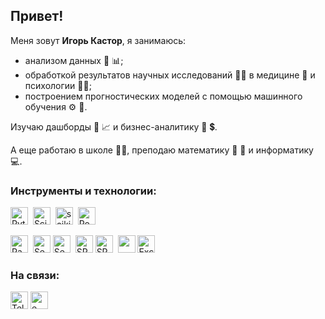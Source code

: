 ## Привет!
Меня зовут **Игорь Кастор**, я занимаюсь:
- анализом данных :date: :bar_chart:;
- обработкой результатов научных исследований :scientist: в медицине :pill: и психологии :ok_man:;
- построением прогностических моделей с помощью машинного обучения :gear: :slot_machine:. 

Изучаю дашборды :abacus: :chart_with_upwards_trend: и бизнес-аналитику :briefcase: :heavy_dollar_sign:. 

А еще работаю в школе :teacher:, преподаю математику :1234: :triangular_ruler: и информатику :computer:.

### Инструменты и технологии:
<img src="https://img.shields.io/badge/Python-white?logo=Python" alt="Python" title="Python" height="28" />&nbsp;
<img src="https://img.shields.io/badge/SciPy-white?logo=SciPy" alt="SciPy" title="SciPy" height="28" />&nbsp;
<img src="https://img.shields.io/badge/scikit--learn-white?logo=scikitlearn" alt="scikit-learn" title="scikit-learn" height="28" />&nbsp;
<img src="https://img.shields.io/badge/PostgreSQL-white?logo=PostgreSQL" alt="PostgreSQL" title="PostgreSQL" height="28" />&nbsp;

<img src="https://img.shields.io/badge/Pandas-white?logo=pandas&logoColor=blue" alt="Pandas" title="Pandas" height="28" />&nbsp;
<img src="https://seeklogo.com/images/S/seaborn-logo-244EB2DEC5-seeklogo.com.png" alt="Seaborn" title="Seaborn" height="28" />
<img src="https://img.shields.io/badge/Seaborn-white" alt="Seaborn" title="Seaborn" height="28" />&nbsp;
<img src="https://play-lh.googleusercontent.com/EuyAwFXF83chPF0Wovg2GlCU21aj9mj9IsFuyQN0js5WN-Ovqb5ALQbpv4Ogz1vwmumY=w200" alt="SPSS" title="SPSS" height="28" />
<img src="https://img.shields.io/badge/SPSS-white" alt="SPSS" title="SPSS" height="28" />&nbsp;
<img src="https://cdn3.iconfinder.com/data/icons/logos-brands-3/24/logo_brand_brands_logos_excel-256.png" height="28" />
<img src="https://img.shields.io/badge/Excel-white" alt="Excel" title="Excel" height="28" />&nbsp;

### На связи:
[<img src="https://img.shields.io/badge/Telegram-white?logo=telegram" alt="Telegram" title="Telegram" height="28" />](https://t.me/igor_kastor)
[<img src="https://img.shields.io/badge/e--mail-white?logo=gmail" alt="e-mail" title="e-mail" height="28" />](mailto:kucherovii@gmail.com)
